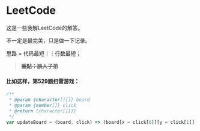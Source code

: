 # LeetCode

这是一些我解LeetCode的解答。

不一定是最完美，只是做一下记录。

思路 = 代码最短｜｜行数最短；

> **~~重點：誤人子弟~~**

#### 比如这样，第529题扫雷游戏：

```javascript
/**
 * @param {character[][]} board
 * @param {number[]} click
 * @return {character[][]}
 */
var updateBoard = (board, click) => (board[x = click[0]][y = click[1]] = board[x][y] == 'M' ? 'X' : (dfs = (x, y) => (dir = [0, [-1, 0, 1, -1, 1, -1, 0, 1], [-1, -1, -1, 0, 0, 1, 1, 1]])[1].forEach((e, i) => dir[0] += !((tx = x + e) < 0 || (ty = y + dir[2][i]) < 0 || tx >= board.length || ty >= board[0].length) && board[tx][ty] == 'M' ? 1 : 0) || (board[x][y] = dir[0] > 0 ? dir[0].toString() : 'B') == 'B' && (dir[1].forEach((e, i) => !((tx = x + e) < 0 || (ty = y + dir[2][i]) < 0 || tx >= board.length || ty >= board[0].length || board[tx][ty] != 'E') && dfs(tx, ty))))(x, y) || board[x][y]) && board;
```

